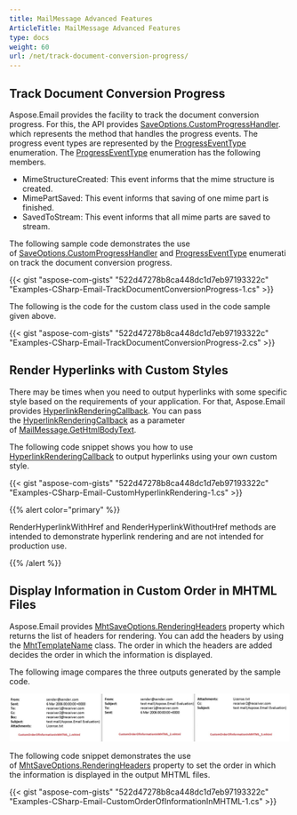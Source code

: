 ```yaml
---
title: MailMessage Advanced Features
ArticleTitle: MailMessage Advanced Features
type: docs
weight: 60
url: /net/track-document-conversion-progress/
---
```



## **Track Document Conversion Progress**

Aspose.Email provides the facility to track the document conversion progress. For this, the API provides [SaveOptions.CustomProgressHandler](https://reference.aspose.com/email/net/aspose.email/saveoptions/customprogresshandler/). which represents the method that handles the progress events. The progress event types are represented by the [ProgressEventType](https://reference.aspose.com/email/net/aspose.email/progresseventtype/) enumeration. The [ProgressEventType](https://reference.aspose.com/email/net/aspose.email/progresseventtype/) enumeration has the following members.

- MimeStructureCreated: This event informs that the mime structure is created.
- MimePartSaved: This event informs that saving of one mime part is finished.
- SavedToStream: This event informs that all mime parts are saved to stream.

The following sample code demonstrates the use of [SaveOptions.CustomProgressHandler](https://reference.aspose.com/email/net/aspose.email/saveoptions/customprogresshandler/) and [ProgressEventType](https://reference.aspose.com/email/net/aspose.email/progresseventtype/) enumeration track the document conversion progress.

{{< gist "aspose-com-gists" "522d47278b8ca448dc1d7eb97193322c" "Examples-CSharp-Email-TrackDocumentConversionProgress-1.cs" >}}

The following is the code for the custom class used in the code sample given above.

{{< gist "aspose-com-gists" "522d47278b8ca448dc1d7eb97193322c" "Examples-CSharp-Email-TrackDocumentConversionProgress-2.cs" >}}


## **Render Hyperlinks with Custom Styles**

There may be times when you need to output hyperlinks with some specific style based on the requirements of your application. For that, Aspose.Email provides [HyperlinkRenderingCallback](https://reference.aspose.com/email/net/aspose.email/hyperlinkrenderingcallback/). You can pass the [HyperlinkRenderingCallback](https://reference.aspose.com/email/net/aspose.email/hyperlinkrenderingcallback/) as a parameter of [MailMessage.GetHtmlBodyText](https://reference.aspose.com/email/net/aspose.email/mailmessage/gethtmlbodytext/#gethtmlbodytext).

The following code snippet shows you how to use [HyperlinkRenderingCallback](https://reference.aspose.com/email/net/aspose.email/hyperlinkrenderingcallback/) to output hyperlinks using your own custom style.

{{< gist "aspose-com-gists" "522d47278b8ca448dc1d7eb97193322c" "Examples-CSharp-Email-CustomHyperlinkRendering-1.cs" >}}

{{% alert color="primary" %}} 

RenderHyperlinkWithHref and RenderHyperlinkWithoutHref methods are intended to demonstrate hyperlink rendering and are not intended for production use.

{{% /alert %}}


## **Display Information in Custom Order in MHTML Files**

Aspose.Email provides [MhtSaveOptions.RenderingHeaders](https://reference.aspose.com/email/net/aspose.email/headersformattingoptions/renderingheaders/) property which returns the list of headers for rendering. You can add the headers by using the [MhtTemplateName](https://reference.aspose.com/email/net/aspose.email/mhttemplatename/) class. The order in which the headers are added decides the order in which the information is displayed.

The following image compares the three outputs generated by the sample code.

![todo:image_alt_text](display-information-in-custom-order-in-mhtml-files_1.jpg)

The following code snippet demonstrates the use of [MhtSaveOptions.RenderingHeaders](https://reference.aspose.com/email/net/aspose.email/headersformattingoptions/renderingheaders/) property to set the order in which the information is displayed in the output MHTML files.

{{< gist "aspose-com-gists" "522d47278b8ca448dc1d7eb97193322c" "Examples-CSharp-Email-CustomOrderOfInformationInMHTML-1.cs" >}}
